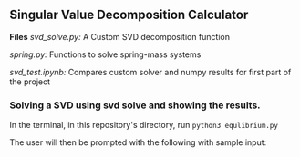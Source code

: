 ## Singular Value Decomposition Calculator

**Files**
*svd_solve.py:* A Custom SVD decomposition function

*spring.py:* Functions to solve spring-mass systems

*svd_test.ipynb:* Compares custom solver and numpy results for first part of the project


### Solving a SVD using svd solve and showing the results. 

In the terminal, in this repository's directory, run  `python3 equlibrium.py`

The user will then be prompted with the following with sample input:

